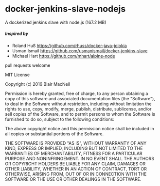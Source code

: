 # docker-jenkins-slave-nodejs

A dockerized jenkins slave with node.js (167.2 MB)

##### Inspired by

* Roland Huß
https://github.com/rhuss/docker-java-jolokia
* Usman Ismail
https://github.com/usmanismail/docker-jenkins-slave
* Michael Hart
https://github.com/mhart/alpine-node

pull requests welcome

MIT License

Copyright (c) 2016 Blair MacNeil

Permission is hereby granted, free of charge, to any person obtaining a copy
of this software and associated documentation files (the "Software"), to deal
in the Software without restriction, including without limitation the rights
to use, copy, modify, merge, publish, distribute, sublicense, and/or sell
copies of the Software, and to permit persons to whom the Software is
furnished to do so, subject to the following conditions:

The above copyright notice and this permission notice shall be included in all
copies or substantial portions of the Software.

THE SOFTWARE IS PROVIDED "AS IS", WITHOUT WARRANTY OF ANY KIND, EXPRESS OR
IMPLIED, INCLUDING BUT NOT LIMITED TO THE WARRANTIES OF MERCHANTABILITY,
FITNESS FOR A PARTICULAR PURPOSE AND NONINFRINGEMENT. IN NO EVENT SHALL THE
AUTHORS OR COPYRIGHT HOLDERS BE LIABLE FOR ANY CLAIM, DAMAGES OR OTHER
LIABILITY, WHETHER IN AN ACTION OF CONTRACT, TORT OR OTHERWISE, ARISING FROM,
OUT OF OR IN CONNECTION WITH THE SOFTWARE OR THE USE OR OTHER DEALINGS IN THE
SOFTWARE.
